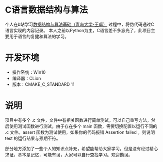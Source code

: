 # C语言数据结构与算法
个人在b站学习[数据结构与算法基础（青岛大学-王卓）](https://www.bilibili.com/video/BV1nJ411V7bd) 过程中，将伪代码通过C语言实现的内容记录。
本人之前以Python为主，C语言差不多忘光了，此项目主要用于语言的复健和算法的学习。

# 开发环境
- 操作系统：Win10
- 编译器：CLion
- 版本：CMAKE_C_STANDARD 11

# 说明
项目中有多个 .c 文件，文件中有相关函数进行简单测试。可以自己重写方法，然后使用测试函数进行测试。由于存在多个 main 函数，需要切换配置以运行不同的 .c 文件。assert 函数为测试使用，如果你的代码报错 Assertion failed ，则说明 test 的运行结果与预期不符。

部分地方添加了一些个人的知识点补充，希望能帮助大家学习，但是没有经过精心求证，基本是记忆，可能有误，大家可以自行查找学习。欢迎勘误。
